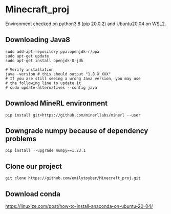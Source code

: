 # Minecraft_proj

Environment checked on python3.8 (pip 20.0.2) and Ubuntu20.04 on WSL2.

## Downloading Java8
```
sudo add-apt-repository ppa:openjdk-r/ppa
sudo apt-get update
sudo apt-get install openjdk-8-jdk

# Verify installation
java -version # this should output "1.8.X_XXX"
# If you are still seeing a wrong Java version, you may use
# the following line to update it
# sudo update-alternatives --config java
```

## Download MineRL environment
```pip install git+https://github.com/minerllabs/minerl --user```

## Downgrade numpy because of dependency problems
```pip install --upgrade numpy==1.23.1```

## Clone our project
```git clone https://github.com/emilytoyber/Minecraft_proj.git```

## Download conda
https://linuxize.com/post/how-to-install-anaconda-on-ubuntu-20-04/
